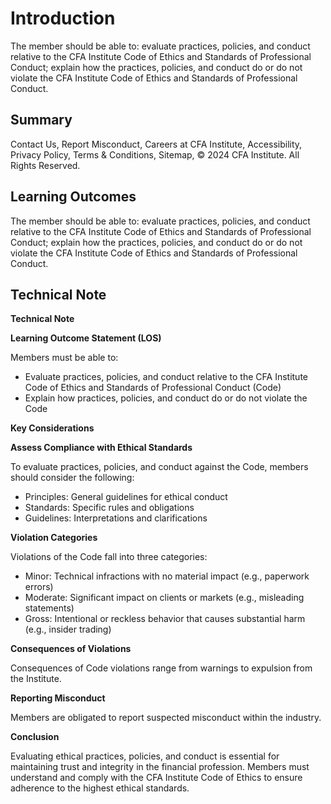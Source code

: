 # Introduction

The member should be able to: evaluate practices, policies, and conduct relative to the CFA Institute Code of Ethics and Standards of Professional Conduct; explain how the practices, policies, and conduct do or do not violate the CFA Institute Code of Ethics and Standards of Professional Conduct.

## Summary

Contact Us, Report Misconduct, Careers at CFA Institute, Accessibility, Privacy Policy, Terms & Conditions, Sitemap, © 2024 CFA Institute. All Rights Reserved.

## Learning Outcomes

The member should be able to: evaluate practices, policies, and conduct relative to the CFA Institute Code of Ethics and Standards of Professional Conduct; explain how the practices, policies, and conduct do or do not violate the CFA Institute Code of Ethics and Standards of Professional Conduct.

## Technical Note

**Technical Note**

**Learning Outcome Statement (LOS)**

Members must be able to:

* Evaluate practices, policies, and conduct relative to the CFA Institute Code of Ethics and Standards of Professional Conduct (Code)
* Explain how practices, policies, and conduct do or do not violate the Code

**Key Considerations**

**Assess Compliance with Ethical Standards**

To evaluate practices, policies, and conduct against the Code, members should consider the following:

* Principles: General guidelines for ethical conduct
* Standards: Specific rules and obligations
* Guidelines: Interpretations and clarifications

**Violation Categories**

Violations of the Code fall into three categories:

* Minor: Technical infractions with no material impact (e.g., paperwork errors)
* Moderate: Significant impact on clients or markets (e.g., misleading statements)
* Gross: Intentional or reckless behavior that causes substantial harm (e.g., insider trading)

**Consequences of Violations**

Consequences of Code violations range from warnings to expulsion from the Institute.

**Reporting Misconduct**

Members are obligated to report suspected misconduct within the industry.

**Conclusion**

Evaluating ethical practices, policies, and conduct is essential for maintaining trust and integrity in the financial profession. Members must understand and comply with the CFA Institute Code of Ethics to ensure adherence to the highest ethical standards.